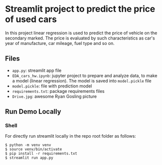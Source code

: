 # Streamlit project to predict the price of used cars

In this project linear regression is used to predict the price of vehicle on the secondary marked. The price is evaluated by 
such characteristics as car's year of manufacture, car mileage, fuel type and so on.


## Files

- `app.py`: streamlit app file
- `EDA_cars_hw.ipynb`: jupyter project to prepare and analyze data, to make a model (linear regression). The model is
saved into `model.pickle` file  
- `model.pickle`: file with prediction model
- `requirements.txt`: package requirements files
- `Drive.jpg`: awesome Ryan Gosling picture

## Run Demo Locally 

### Shell

For directly run streamlit locally in the repo root folder as follows:

```shell
$ python -m venv venv
$ source venv/bin/activate
$ pip install -r requirements.txt
$ streamlit run app.py

